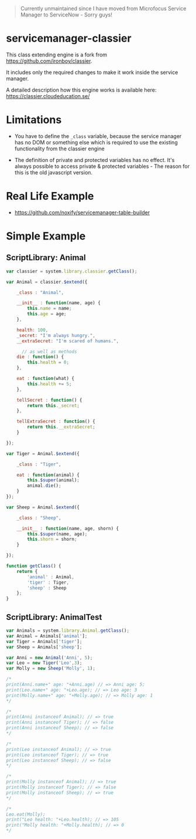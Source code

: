 > Currently unmaintained since I have moved from Microfocus Service Manager to ServiceNow - Sorry guys!

# servicemanager-classier

This class extending engine is a fork from https://github.com/ironboy/classier.

It includes only the required changes to make it work inside the service manager.

A detailed description how this engine works is available here: https://classier.cloudeducation.se/


# Limitations

* You have to define the `_class` variable, because the service manager has no DOM or something else which is required to use the existing functionality from the classier engine

* The definition of private and protected variables has no effect. It's always possible to access private & protected variables - The reason for this is the old javascript version.

# Real Life Example

* https://github.com/noxify/servicemanager-table-builder

# Simple Example

## ScriptLibrary: Animal

```js
var classier = system.library.classier.getClass();

var Animal = classier.$extend({

    _class : "Animal",

    __init__ : function(name, age) {
        this.name = name;
        this.age = age;
    },

    health: 100,
    _secret: "I'm always hungry.",
    __extraSecret: "I'm scared of humans.",

      // as well as methods
    die : function() {
        this.health = 0;
    },

    eat : function(what) {
        this.health += 5;
    },

    tellSecret : function() {
        return this._secret;
    },

    tellExtraSecret : function() {
        return this.__extraSecret;
    }

});

var Tiger = Animal.$extend({

    _class : "Tiger",

    eat : function(animal) {
        this.$super(animal);
        animal.die();
    }
});

var Sheep = Animal.$extend({

    _class : "Sheep",

    __init__ : function(name, age, shorn) {
        this.$super(name, age);
        this.shorn = shorn;
    }

});

function getClass() {
	return {
		'animal' : Animal,
		'tiger' : Tiger,
		'sheep' : Sheep
	};
}
```

## ScriptLibrary: AnimalTest

```js
var Animals = system.library.Animal.getClass();
var Animal = Animals['animal'];
var Tiger = Animals['tiger'];
var Sheep = Animals['sheep'];

var Anni = new Animal('Anni', 5);
var Leo = new Tiger('Leo',3);
var Molly = new Sheep('Molly', 1);

/*
print(Anni.name+" age: "+Anni.age) // => Anni age: 5;
print(Leo.name+" age: "+Leo.age); // => Leo age: 3
print(Molly.name+" age: "+Molly.age); // => Molly age: 1
*/

/*
print(Anni instanceof Animal); // => true
print(Anni instanceof Tiger); // => false
print(Anni instanceof Sheep); // => false
*/

/*
print(Leo instanceof Animal); // => true
print(Leo instanceof Tiger); // => true
print(Leo instanceof Sheep); // => false
*/

/*
print(Molly instanceof Animal); // => true
print(Molly instanceof Tiger); // => false
print(Molly instanceof Sheep); // => true
*/

/*
Leo.eat(Molly);
print("Leo health: "+Leo.health); // => 105
print("Molly health: "+Molly.health); // => 0
*/
```
